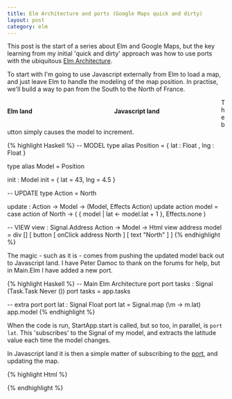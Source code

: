 ```yaml
---
title: Elm Architecture and ports (Google Maps quick and dirty)
layout: post
category: elm
---
```


This post is the start of a series about Elm and Google Maps, but the key learning from my initial 'quick and dirty' approach was how to use ports with the ubiquitous [Elm Architecture](https://github.com/evancz/elm-architecture-tutorial/).

To start with I'm going to use Javascript externally from Elm to load a map, and just leave Elm to handle the modeling of the map position. In practise, we'll build a way to pan from the South to the North of France.

<div id="elmContainer" class="lands" style="width:49%; float:left">
    <h4>Elm land</h4>
    <div id="elm"></div>
</div>

<div id="jsContainer" class="lands" style="width:49%; float:left">
    <h4>Javascript land</h4>
    <div id="map"></div>
</div>

<script type="text/javascript" src="/js/elm.js"></script>
<script src="//maps.googleapis.com/maps/api/js"></script>
<script type="text/javascript">
    var div = document.getElementById('elm');
    var mapDiv = document.getElementById('map');
    var map = Elm.embed(Elm.Main, div);

    map.ports.lat.subscribe(function(lat) {
        console.log("received", lat);
        var myLatlng = new google.maps.LatLng(lat, 5);
        gmap.setCenter(myLatlng);
    });

    var myLatlng = new google.maps.LatLng(43, 4.5);
    var mapOptions = {
      zoom: 6,
      center: myLatlng
    };
    console.log("loading", mapDiv);
    var gmap = new google.maps.Map(mapDiv, mapOptions);
</script>

The button simply causes the model to increment.

{% highlight Haskell %}
-- MODEL
type alias Position =
    { lat : Float
    , lng : Float
    }

type alias Model = Position

init : Model
init = { lat = 43, lng = 4.5 }

-- UPDATE
type Action =
      North

update : Action -> Model -> (Model, Effects Action)
update action model =
    case action of
        North -> ( { model | lat <- model.lat + 1 }, Effects.none )

-- VIEW
view : Signal.Address Action -> Model -> Html
view address model =
    div []
        [ button [ onClick address North ] [ text "North" ]
        ]
{% endhighlight %}

The magic - such as it is - comes from pushing the updated model back out to Javascript land. I have Peter Damoc to thank on the forums for help, but in Main.Elm I have added a new port.

{% highlight Haskell %}
-- Main Elm Architecture port
port tasks : Signal (Task.Task Never ())
port tasks =
  app.tasks

-- extra port
port lat : Signal Float
port lat = Signal.map (\m -> m.lat) app.model
{% endhighlight %}

When the code is run, StartApp.start is called, but so too, in parallel, is `port lat`. This 'subscribes' to the Signal of my model, and extracts the latitude value each time the model changes.

In Javascript land it is then a simple matter of subscribing to the [port](http://elm-lang.org/guide/interop), and updating the map.

{% highlight Html %}
<div id="elm"></div>
<div id="map"></div>
<script>
var div = document.getElementById('elm');
var mapDiv = document.getElementById('map');
var map = Elm.embed(Elm.Main, div);

map.ports.lat.subscribe(function(lat) {
    console.log("received", lat);
    var myLatlng = new google.maps.LatLng(lat, 5);
    gmap.setCenter(myLatlng);
});

var myLatlng = new google.maps.LatLng(43, 4.5);
var mapOptions = {
  zoom: 6,
  center: myLatlng
};
var gmap = new google.maps.Map(mapDiv, mapOptions);
</script>
{% endhighlight %}
